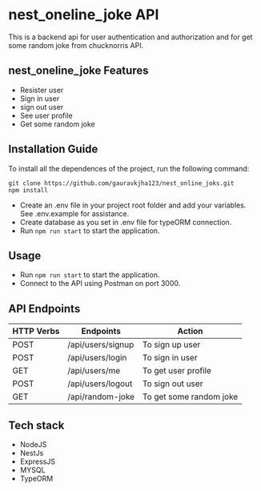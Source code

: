 # nest_oneline_joke API

This is a backend api for user authentication and authorization and for get some random joke from chucknorris API.


## nest_oneline_joke Features

- Resister user
- Sign in user
- sign out user
- See user profile
- Get some random joke

## Installation Guide

To install all the dependences of the project, run the following command:

    git clone https://github.com/gauravkjha123/nest_online_joks.git
    npm install
- Create an .env file in your project root folder and add your variables. See .env.example for assistance.
- Create database as you set in .env file for typeORM connection.
- Run  `npm run start` to start the application.

## Usage

- Run  `npm run start` to start the application.
- Connect to the API using Postman on port 3000.

## API Endpoints

| HTTP Verbs | Endpoints                          | Action                                 |
| ---------- | -----------------------------------| -------------------------------------- |
| POST       | /api/users/signup                 | To sign up user                 |
| POST       | /api/users/login      | To sign in user  |
| GET     | /api/users/me             | To get user profile                   |
| POST     | /api/users/logout                | To sign out user                    |
| GET        |  /api/random-joke              | To get some random joke         |


## Tech stack
* NodeJS
* NestJs
* ExpressJS
* MYSQL
* TypeORM 